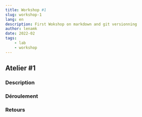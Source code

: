 ```yaml
---
title: Workshop #1
slug: workshop-1
lang: en
description: First Wokshop on markdown and git versionning
author: lenamk
date: 2022-02
tags: 
    - lab
    - workshop
---
```


## Atelier #1



### Description 







### Déroulement







### Retours




